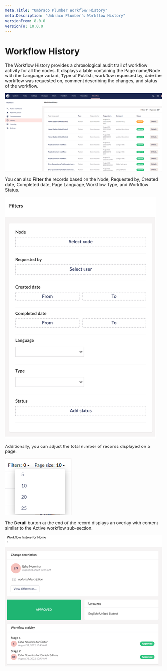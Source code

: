 ```yaml
---
meta.Title: "Umbraco Plumber Workflow History"
meta.Description: "Umbraco Plumber's Workflow History"
versionFrom: 8.0.0
versionTo: 10.0.0
---
```


# Workflow History

The Workflow History provides a chronological audit trail of workflow activity for all the nodes. It displays a table containing the Page name/Node with the Language variant, Type of Publish, workflow requested by, date the workflow was requested on, comment describing the changes, and status of the workflow.

![Workflow history](images/workflow-history.png)

You can also **Filter** the records based on the Node, Requested by, Created date, Completed date, Page Language, Workflow Type, and Workflow Status. 

![Workflow history Filters](images/history-filter.png)

Additionally, you can adjust the total number of records displayed on a page.

![Workflow history PageSize](images/history-pagesize.png)

The **Detail** button at the end of the record displays an overlay with content similar to the Active workflow sub-section.

![Details overlay](images/history-detail-button.png)
